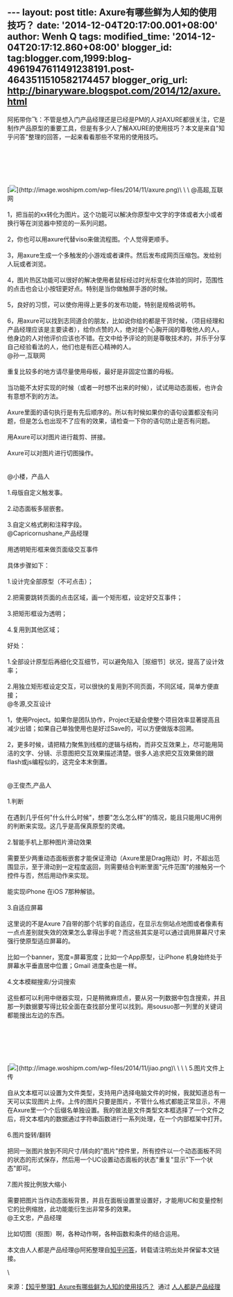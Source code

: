 --- layout: post title: Axure有哪些鲜为人知的使用技巧？ date:
'2014-12-04T20:17:00.001+08:00' author: Wenh Q tags: modified\_time:
'2014-12-04T20:17:12.860+08:00' blogger\_id:
tag:blogger.com,1999:blog-4961947611491238191.post-4643511510582174457
blogger\_orig\_url: http://binaryware.blogspot.com/2014/12/axure.html
---
阿拓带你飞：不管是想入门产品经理还是已经是PM的人对AXURE都很关注，它是制作产品原型的重要工具，但是有多少人了解AXURE的使用技巧？本文是来自"知乎问答"整理的回答，一起来看看那些不常用的使用技巧。\
\
[](http://image.woshipm.com/wp-files/2014/11/axure.png)\
\
\
[](http://image.woshipm.com/wp-files/2014/11/axure.png)\
\
[![](https://images-blogger-opensocial.googleusercontent.com/gadgets/proxy?url=http%3A%2F%2Fimage.woshipm.com%2Fwp-files%2F2014%2F11%2Faxure.png&container=blogger&gadget=a&rewriteMime=image%2F*)](http://image.woshipm.com/wp-files/2014/11/axure.png)\
\
\
@高超,互联网\
\
1，把当前的xx转化为图片。这个功能可以解决你原型中文字的字体或者大小或者换行等在浏览器中预览的一系列问题。\
\
2，你也可以用axure代替viso来做流程图。个人觉得更顺手。\
\
3，用axure生成一个多触发的小游戏或者课件。然后发布成网页压缩包。发给别人玩或者浏览。\
\
4，图片热区功能可以很好的解决使用者鼠标经过时光标变化体验的同时，范围性的点击也会让小按钮更好点。特别是当你做触屏手游的时候。\
\
5，良好的习惯，可以使你用得上更多的发布功能，特别是规格说明书。\
\
6，用axure可以找到志同道合的朋友，比如说你给的都是干货时候，（项目经理和产品经理应该是主要读者），给你点赞的人，绝对是个心胸开阔的尊敬他人的人，他身边的人对他评价应该也不错。在文中给予评论的则是尊敬技术的，并乐于分享自己经验看法的人，他们也是有匠心精神的人。\
@孙一,互联网\
\
重复比较多的地方请尽量使用母板，最好是非固定位置的母板。\
\
当功能不太好实现的时候（或者一时想不出来的时候），试试用动态面板，也许会有意想不到的方法。\
\
Axure里面的语句执行是有先后顺序的。所以有时候如果你的语句设置都没有问题，但是怎么也出现不了应有的效果，请检查一下你的语句防止是否有问题。\
\
用Axure可以对图片进行裁剪、拼接。\
\
Axure可以对图片进行切图操作。\
\
\
@小楼，产品人\
\
1.母版自定义触发事。\
\
2.动态面板多层嵌套。\
\
3.自定义格式刷和注释字段。\
@Capricornushane,产品经理\
\
用透明矩形框来做页面级交互事件\
\
具体步骤如下：\
\
1.设计完全部原型（不可点击）；\
\
2.把需要跳转页面的点击区域，画一个矩形框，设定好交互事件；\
\
3.把矩形框设为透明；\
\
4.复用到其他区域；\
\
好处：\
\
1.全部设计原型后再细化交互细节，可以避免陷入［抠细节］状况，提高了设计效率；\
\
2.用独立矩形框设定交互，可以很快的复用到不同页面，不同区域，简单方便直接；\
@冬源,交互设计\
\
1，使用Project。如果你是团队协作，Project无疑会使整个项目效率显著提高且减少出错；如果自己单独使用也是好过Save的，可以方便做版本回溯。\
\
2，更多时候，请把精力聚焦到线框的逻辑与结构，而非交互效果上，尽可能用简洁的文字、分镜、示意图把交互效果描述清楚。很多人追求把交互效果做的跟flash或js编程似的，这完全本末倒置。\
\
\
@王俊杰,产品人\
\
1.判断\
\
在遇到几乎任何"什么什么时候"，想要"怎么怎么样"的情况，能且只能用UC用例的判断来实现。这几乎是高保真原型的灵魂。\
\
2.智能手机上那种图片滑动效果\
\
需要至少两重动态面板嵌套才能保证滑动（Axure里是Drag拖动）时，不超出范围显示，至于滑动到一定程度返回，则需要结合判断里面"元件范围"的接触另一个控件与否，然后用动作来实现。\
\
能实现iPhone 在iOS 7那种解锁。\
\
3.自适应屏幕\
\
这里说的不是Axure
7自带的那个坑爹的自适应，在显示左侧站点地图或者像素有一点点差别就失效的效果怎么拿得出手呢？而这些其实是可以通过调用屏幕尺寸来强行使原型适应屏幕的。\
\
比如一个banner，宽度=屏幕宽度；比如一个App原型，让iPhone
机身始终处于屏幕水平垂直居中位置；Gmail 进度条也是一样。\
\
4.文本模糊搜索/分词搜索\
\
这些都可以利用中继器实现，只是稍微麻烦点，要从另一列数据中包含搜索，并且那一列数据要写得比较全面在查找部分里可以找到。用sousuo那一列里的关键词都能搜出左边的东西。\
\
[](http://image.woshipm.com/wp-files/2014/11/jiao.png)\
\
\
[](http://image.woshipm.com/wp-files/2014/11/jiao.png)\
\
[![](https://images-blogger-opensocial.googleusercontent.com/gadgets/proxy?url=http%3A%2F%2Fimage.woshipm.com%2Fwp-files%2F2014%2F11%2Fjiao.png&container=blogger&gadget=a&rewriteMime=image%2F*)](http://image.woshipm.com/wp-files/2014/11/jiao.png)\
\
\
\
5.图片文件上传\
\
自从文本框可以设置为文件类型，支持用户选择电脑文件的时候，我就知道总有一天可以实现图片上传。上传的图片只要是图片，不管什么格式都能正常显示，不用在Axure里一个个后缀名单独设置。我的做法是文件类型文本框选择了一个文件之后，将文本框内的数据通过字符串函数进行一系列处理，在一个内部框架中打开。\
\
6.图片旋转/翻转\
\
把同一张图片放到不同尺寸/转向的"图片"控件里，所有控件以一个动态面板不同的状态的形式保存，然后用一个UC设置动态面板的状态"重复"显示"下一个状态"即可。\
\
7.图片按比例放大缩小\
\
需要把图片当作动态面板背景，并且在面板设置里设置好，才能用UC和变量控制它的比例缩放，此功能能衍生出非常多的效果。\
@王文忠，产品经理\
\
比如切图（抠图）啊，各种动作啊，各种函数和条件的结合运用。\
\
本文由人人都是产品经理@阿拓整理自[知乎问答](http://www.zhihu.com/question/24131572)，转载请注明出处并保留本文链接。
<div>

\

</div>

<div>

来源：[【知乎整理】Axure有哪些鲜为人知的使用技巧？](http://www.woshipm.com/pd/121410.html)  通过 [人人都是产品经理](http://www.woshipm.com/)

</div>
